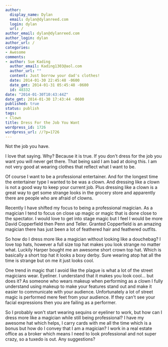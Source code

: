 ```yaml
---
author:
  display_name: Dylan
  email: dylan@dylanreed.com
  login: dylan
  url: /
author_email: dylan@dylanreed.com
author_login: dylan
author_url: /
categories:
- Awesome
comments:
- author: Sue Kading
  author_email: Kading1303@aol.com
  author_url: ""
  content: Just borrow your dad's clothes!
  date: 2014-01-30 22:45:48 -0600
  date_gmt: 2014-01-31 05:45:48 -0600
  id: 48332
date: "2014-01-30T10:43:44Z"
date_gmt: 2014-01-30 17:43:44 -0600
published: true
status: publish
tags:
- Clown
title: Dress For the Job You Want
wordpress_id: 1726
wordpress_url: //?p=1726
---
```


Not the job you have.

I love that saying. Why? Because it is true. If you don't dress for the job you want you will never get there. That being said I am bad at doing this. I am not very good at wearing clothes that reflect what I want to be.

Of course I want to be a professional entertainer. And for the longest time the entertainer type I wanted to be was a clown. And dressing like a clown is not a good way to keep your current job. Plus dressing like a clown is a great way to get some strange looks in the grocery store and apparently there are people who are afraid of clowns.

Recently I have shifted my focus to being a professional magician. As a magician I tend to focus on close up magic or magic that is done close to the spectator. I would love to get into stage magic but I feel I would be more David Copperfield then Penn and Teller. Granted Copperfield is an amazing magician there has just been a lot of feathered hair and feathered outfits.

So how do I dress more like a magician without looking like a douchebag? I love top hats, however a full size top hat makes you look strange no matter what. Luckily Harper bought me an awesome short crown top hat. Which is basically a short top hat it looks a boxy derby. Sure wearing atop hat all the time is strange but on me it just looks cool.

One trend in magic that I avoid like the plague is what a lot of the street magicians wear. Eyeliner. I understand that it makes you look cool... but does it? As someone who wears makeup when performing as a clown I fully understand using makeup to make your features stand out and make it easier to communicate with your audience. Unfortunately a lot of street magic is performed mere feet from your audience. If they can't see your facial expressions then you are failing as a performer.

So I probably won't start wearing sequins or eyeliner to work, but how can I dress more like a magician while still being professional? I have my awesome hat which helps, I carry cards with me all the time which is a bonus but how do I convey that I am a magician? I work in a real estate office as a broker which means I need to look professional and not super crazy, so a tuxedo is out. Any suggestions?
